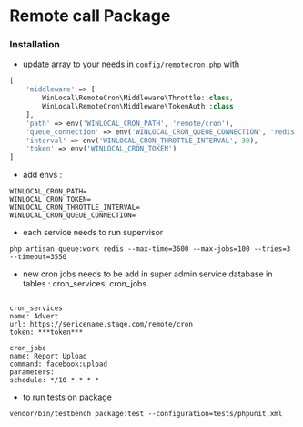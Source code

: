 # Remote call Package
### Installation

- update array to your needs in `config/remotecron.php` with 

```php
[ 
    'middleware' => [
        WinLocal\RemoteCron\Middleware\Throttle::class,
        WinLocal\RemoteCron\Middleware\TokenAuth::class
    ],
    'path' => env('WINLOCAL_CRON_PATH', 'remote/cron'),
    'queue_connection' => env('WINLOCAL_CRON_QUEUE_CONNECTION', 'redis'),
    'interval' => env('WINLOCAL_CRON_THROTTLE_INTERVAL', 30),
    'token' => env('WINLOCAL_CRON_TOKEN')
]
```

- add envs :

```env
WINLOCAL_CRON_PATH=
WINLOCAL_CRON_TOKEN=
WINLOCAL_CRON_THROTTLE_INTERVAL=
WINLOCAL_CRON_QUEUE_CONNECTION=
```

- each service needs to run supervisor

`php artisan queue:work redis --max-time=3600 --max-jobs=100 --tries=3 --timeout=3550`

- new cron jobs needs to be add in super admin service database in tables : cron_services, cron_jobs

```example

cron_services
name: Advert
url: https://sericename.stage.com/remote/cron 
token: ***token***

cron_jobs
name: Report Upload
command: facebook:upload
parameters:
schedule: */10 * * * *

```

- to run tests on package

`vendor/bin/testbench package:test --configuration=tests/phpunit.xml`